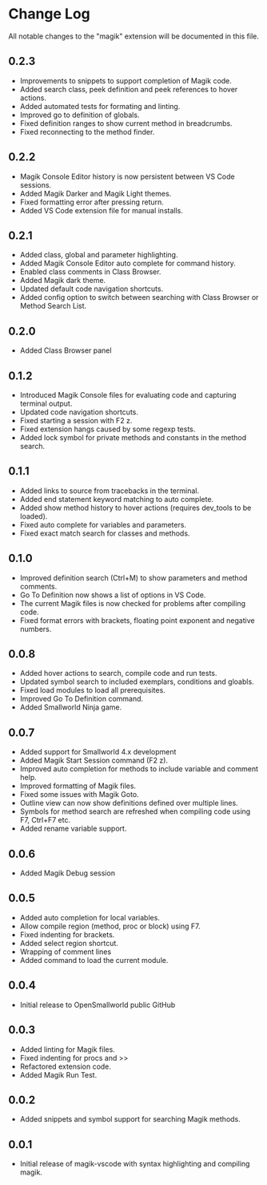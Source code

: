 # Change Log
All notable changes to the "magik" extension will be documented in this file.

## 0.2.3

- Improvements to snippets to support completion of Magik code.
- Added search class, peek definition and peek references to hover actions.
- Added automated tests for formating and linting.
- Improved go to definition of globals.
- Fixed definition ranges to show current method in breadcrumbs.
- Fixed reconnecting to the method finder.

## 0.2.2

- Magik Console Editor history is now persistent between VS Code sessions.
- Added Magik Darker and Magik Light themes.
- Fixed formatting error after pressing return.
- Added VS Code extension file for manual installs.

## 0.2.1

- Added class, global and parameter highlighting.
- Added Magik Console Editor auto complete for command history.
- Enabled class comments in Class Browser.
- Added Magik dark theme.
- Updated default code navigation shortcuts.
- Added config option to switch between searching with Class Browser or Method Search List.

## 0.2.0

- Added Class Browser panel

## 0.1.2

- Introduced Magik Console files for evaluating code and capturing terminal output.
- Updated code navigation shortcuts.
- Fixed starting a session with F2 z.
- Fixed extension hangs caused by some regexp tests.
- Added lock symbol for private methods and constants in the method search.

## 0.1.1

- Added links to source from tracebacks in the terminal.
- Added end statement keyword matching to auto complete.
- Added show method history to hover actions (requires dev_tools to be loaded).
- Fixed auto complete for variables and parameters.
- Fixed exact match search for classes and methods.

## 0.1.0

- Improved definition search (Ctrl+M) to show parameters and method comments.
- Go To Definition now shows a list of options in VS Code.
- The current Magik files is now checked for problems after compiling code.
- Fixed format errors with brackets, floating point exponent and negative numbers.

## 0.0.8

- Added hover actions to search, compile code and run tests.
- Updated symbol search to included exemplars, conditions and gloabls.
- Fixed load modules to load all prerequisites.
- Improved Go To Definition command.
- Added Smallworld Ninja game.

## 0.0.7

- Added support for Smallworld 4.x development
- Added Magik Start Session command (F2 z).
- Improved auto completion for methods to include variable and comment help.
- Improved formatting of Magik files.
- Fixed some issues with Magik Goto.
- Outline view can now show definitions defined over multiple lines.
- Symbols for method search are refreshed when compiling code using F7, Ctrl+F7 etc.
- Added rename variable support.

## 0.0.6

- Added Magik Debug session

## 0.0.5

- Added auto completion for local variables.
- Allow compile region (method, proc or block) using F7.
- Fixed indenting for brackets.
- Added select region shortcut.
- Wrapping of comment lines
- Added command to load the current module.

## 0.0.4

- Initial release to OpenSmallworld public GitHub

## 0.0.3

- Added linting for Magik files.
- Fixed indenting for procs and >>
- Refactored extension code.
- Added Magik Run Test.

## 0.0.2

- Added snippets and symbol support for searching Magik methods.

## 0.0.1

- Initial release of magik-vscode with syntax highlighting and compiling magik.
